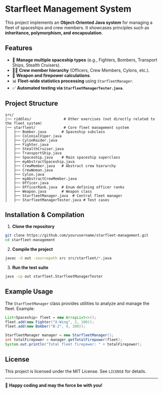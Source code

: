 # Starfleet Management System

This project implements an **Object-Oriented Java system** for managing a fleet of spaceships and crew members. It showcases principles such as **inheritance, polymorphism, and encapsulation**.

## Features
- 🚀 **Manage multiple spaceship types** (e.g., Fighters, Bombers, Transport Ships, Stealth Cruisers).
- 👩‍🚀 **Crew member hierarchy** (Officers, Crew Members, Cylons, etc.).
- 🔫 **Weapon and firepower calculations**.
- 📊 **Fleet-wide statistics processing** using `StarfleetManager`.
- ✅ **Automated testing via `StarfleetManagerTester.java`**.

## Project Structure
```
src/
│── riddles/               # Other exercises (not directly related to the fleet system)
│── starfleet/             # Core fleet management system
│   ├── Bomber.java       # Spaceship subclass
│   ├── ColonialViper.java
│   ├── CylonRaider.java
│   ├── Fighter.java
│   ├── StealthCruiser.java
│   ├── TransportShip.java
│   ├── Spaceship.java    # Main spaceship superclass
│   ├── myAbstractSpaceship.java
│   ├── CrewMember.java   # Abstract crew hierarchy
│   ├── CrewWoman.java
│   ├── Cylon.java
│   ├── myAbstractCrewMember.java
│   ├── Officer.java
│   ├── OfficerRank.java  # Enum defining officer ranks
│   ├── Weapon.java       # Weapon class
│   ├── StarfleetManager.java  # Central fleet manager
│   ├── StarfleetManagerTester.java # Test cases
```

## Installation & Compilation
1. **Clone the repository**
```bash
git clone https://github.com/yourusername/starfleet-management.git
cd starfleet-management
```

2. **Compile the project**
```bash
javac -d out -sourcepath src src/starfleet/*.java
```

3. **Run the test suite**
```bash
java -cp out starfleet.StarfleetManagerTester
```

## Example Usage
The `StarfleetManager` class provides utilities to analyze and manage the fleet. Example:

```java
List<Spaceship> fleet = new ArrayList<>();
fleet.add(new Fighter("X-Wing", 2, 100));
fleet.add(new Bomber("B-2", 4, 300));

StarfleetManager manager = new StarfleetManager();
int totalFirepower = manager.getTotalFirepower(fleet);
System.out.println("Total fleet firepower: " + totalFirepower);
```

## License
This project is licensed under the MIT License. See `LICENSE` for details.

---
🚀 **Happy coding and may the force be with you!**

